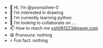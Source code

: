 - 👋 Hi, I’m @yoonsohee-0
- 👀 I’m interested in drawing
- 🌱 I’m currently learning python
- 💞️ I’m looking to collaborate on ...
- 📫 How to reach me ysh061223@naver.com
- 😄 Pronouns: nothing
- ⚡ Fun fact: nothing

<!---
yoonsohee-0/yoonsohee-0 is a ✨ special ✨ repository because its `README.md` (this file) appears on your GitHub profile.
You can click the Preview link to take a look at your changes.
--->
